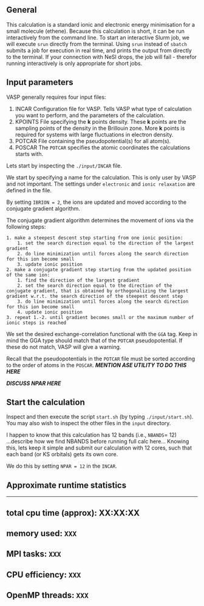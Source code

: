 ## General
This calculation is a standard ionic and electronic energy minimisation for a small molecule (ethene). Because this calculation is short, it can be run interactively from the command line. To start an interactive Slurm job, we will execute `srun` directly from the terminal. Using `srun` instead of `sbatch` submits a job for execution in real time, and prints the output from directly to the terminal. If your connection with NeSI drops, the job will fail - therefor running interactively is only appropriate for short jobs.

## Input parameters
VASP generally requires four input files:
1. INCAR
Configuration file for VASP. Tells VASP what type of calculation you want to perform, and the parameters of the calculation.
2. KPOINTS
File specifying the **k** points density. These **k** points are the sampling points of the density in the Brillouin zone. More **k** points is required for systems with large fluctuations in electron density.
3. POTCAR
File containing the pseudopotential(s) for all atom(s). 
4. POSCAR
The `POTCAR` specifies the atomic coordinates the calculations starts with.  

Lets start by inspecting the `./input/INCAR` file.

We start by specifying a name for the calculation. This is only user by VASP and not important.
The settings under `electronic` and `ionic relaxation` are defined in the file.

By setting `IBRION = 2`, the ions are updated and moved according to the conjugate gradient algorithm.

The conjugate gradient algorithm determines the movement of ions via the following steps:
```
1. make a steepest descent step starting from one ionic position:
    1. set the search direction equal to the direction of the largest gradient
    2. do line minimization until forces along the search direction for this ion become small
    3. update ionic position
2. make a conjugate gradient step starting from the updated position of the same ion:
    1. find the direction of the largest gradient
    2. set the search direction equal to the direction of the conjugate gradient, that is obtained by orthogonalizing the largest gradient w.r.t. the search direction of the steepest descent step
    3. do line minimization until forces along the search direction for this ion become small
    4. update ionic position
3. repeat 1.-2. until gradient becomes small or the maximum number of ionic steps is reached
```

We set the desired exchange-correlation functional with the `GGA` tag. Keep in mind the GGA type should match that of the `POTCAR` pseudopotential. If these do not match, VASP will give a warning.  

Recall that the pseudopotentials in the `POTCAR` file must be sorted according to the order of atoms in the `POSCAR`. ***MENTION ASE UTILITY TO DO THIS HERE*** 


***DISCUSS  NPAR HERE***

## Start the calculation
Inspect and then execute the script `start.sh` (by typing `./input/start.sh`). You may also wish to inspect the other files in the `input` directory.



I happen to know that this calculation has 12 bands (i.e., `NBANDS`= 12) ...describe how we find NBANDS before running full calc here... Knowing this, lets keep it simple and submit our calculation with 12 cores, such that each band (or KS orbitals) gets its own core.

We do this by setting `NPAR = 12` in the `INCAR`.




## Approximate runtime statistics 
--------------------------
total cpu time (approx): XX:XX:XX
--------------------------
memory used:
`XXX`
--------------------------
MPI tasks:
`XXX`
--------------------------
CPU efficiency:
`XXX`
--------------------------
OpenMP threads:
`XXX`
--------------------------

